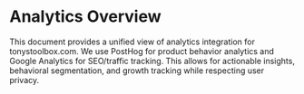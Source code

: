 # Analytics Overview

This document provides a unified view of analytics integration for tonystoolbox.com. We use PostHog for product behavior analytics and Google Analytics for SEO/traffic tracking. This allows for actionable insights, behavioral segmentation, and growth tracking while respecting user privacy.
